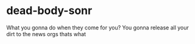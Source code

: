 # dead-body-sonr
What you gonna do when they come for you? You gonna release all your dirt to the news orgs thats what

